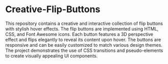 # Creative-Flip-Buttons
This repository contains a creative and interactive collection of flip buttons with stylish hover effects. The flip buttons are implemented using HTML, CSS, and Font Awesome icons. Each button features a 3D perspective effect and flips elegantly to reveal its content upon hover. The buttons are responsive and can be easily customized to match various design themes. The project demonstrates the use of CSS transitions and pseudo-elements to create visually appealing UI components.
